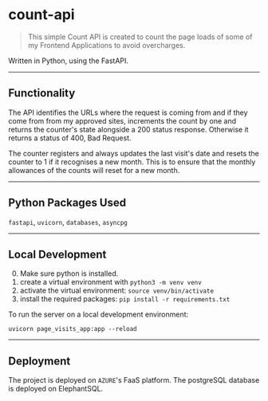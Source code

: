 # count-api

> This simple Count API is created to count the page loads of some of my Frontend Applications to avoid overcharges.

Written in Python, using the FastAPI.

---

## Functionality

The API identifies the URLs where the request is coming from and if they come from from my approved sites, increments the count by one and returns the counter's state alongside a 200 status response. Otherwise it returns a status of 400, Bad Request.

The counter registers and always updates the last visit's date and resets the counter to 1 if it recognises a new month. This is to ensure that the monthly allowances of the counts will reset for a new month.

---

## Python Packages Used

`fastapi`, `uvicorn`, `databases`, `asyncpg`

---

## Local Development

0. Make sure python is installed.
1. create a virtual environment with `python3 -m venv venv`
2. activate the virtual environment: `source venv/bin/activate`
3. install the required packages: `pip install -r requirements.txt`

To run the server on a local development environment:

`uvicorn page_visits_app:app --reload`

---

## Deployment

The project is deployed on `AZURE`'s FaaS platform. The postgreSQL database is deployed on ElephantSQL.